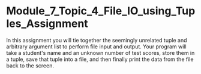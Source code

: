 # Module_7_Topic_4_File_IO_using_Tuples_Assignment
In this assignment you will tie together the seemingly unrelated tuple and arbitrary argument list to perform file input and output.  Your program will take a student's name and an unknown number of test scores, store them in a tuple, save that tuple into a file, and then finally print the data from the file back to the screen.
